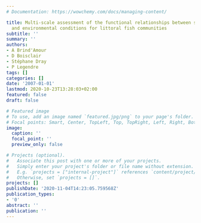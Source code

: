 ```yaml
---
# Documentation: https://wowchemy.com/docs/managing-content/

title: Multi-scale assessment of the functional relationships between species traits
  and environmental conditions for littoral fish communities
subtitle: ''
summary: ''
authors:
- A Brind'Amour
- D Boisclair
- Stéphane Dray
- P Legendre
tags: []
categories: []
date: '2007-01-01'
lastmod: 2020-10-23T13:28:03+02:00
featured: false
draft: false

# Featured image
# To use, add an image named `featured.jpg/png` to your page's folder.
# Focal points: Smart, Center, TopLeft, Top, TopRight, Left, Right, BottomLeft, Bottom, BottomRight.
image:
  caption: ''
  focal_point: ''
  preview_only: false

# Projects (optional).
#   Associate this post with one or more of your projects.
#   Simply enter your project's folder or file name without extension.
#   E.g. `projects = ["internal-project"]` references `content/project/deep-learning/index.md`.
#   Otherwise, set `projects = []`.
projects: []
publishDate: '2020-11-04T14:23:05.759568Z'
publication_types:
- '0'
abstract: ''
publication: ''
---
```

